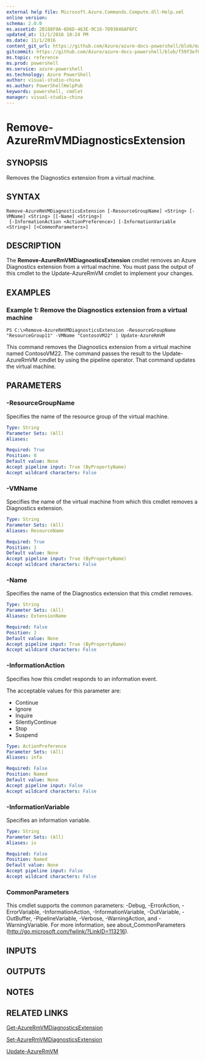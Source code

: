 ```yaml
---
external help file: Microsoft.Azure.Commands.Compute.dll-Help.xml
online version: 
schema: 2.0.0
ms.assetid: 2B188F0A-6D6D-463E-9C16-7D93846AF6FC
updated_at: 11/1/2016 10:24 PM
ms.date: 11/1/2016
content_git_url: https://github.com/Azure/azure-docs-powershell/blob/master/azureps-cmdlets-docs/ResourceManager/AzureRM.Compute/v1.3.4/Remove-AzureRmVMDiagnosticsExtension.md
gitcommit: https://github.com/Azure/azure-docs-powershell/blob/f59f3ef60bc592383812213e69fd77ba950759ed/azureps-cmdlets-docs/ResourceManager/AzureRM.Compute/v1.3.4/Remove-AzureRmVMDiagnosticsExtension.md
ms.topic: reference
ms.prod: powershell
ms.service: azure-powershell
ms.technology: Azure PowerShell
author: visual-studio-china
ms.author: PowerShellHelpPub
keywords: powershell, cmdlet
manager: visual-studio-china
---
```


# Remove-AzureRmVMDiagnosticsExtension

## SYNOPSIS
Removes the Diagnostics extension from a virtual machine.

## SYNTAX

```
Remove-AzureRmVMDiagnosticsExtension [-ResourceGroupName] <String> [-VMName] <String> [[-Name] <String>]
 [-InformationAction <ActionPreference>] [-InformationVariable <String>] [<CommonParameters>]
```

## DESCRIPTION
The **Remove-AzureRmVMDiagnosticsExtension** cmdlet removes an Azure Diagnostics extension from a virtual machine.
You must pass the output of this cmdlet to the Update-AzureRmVM cmdlet to implement your changes.

## EXAMPLES

### Example 1: Remove the Diagnostics extension from a virtual machine
```
PS C:\>Remove-AzureRmVMDiagnosticsExtension -ResourceGroupName "ResourceGroup11" -VMName "ContosoVM22" | Update-AzureRmVM
```

This command removes the Diagnostics extension from a virtual machine named ContosoVM22.
The command passes the result to the Update-AzureRmVM cmdlet by using the pipeline operator.
That command updates the virtual machine.

## PARAMETERS

### -ResourceGroupName
Specifies the name of the resource group of the virtual machine.

```yaml
Type: String
Parameter Sets: (All)
Aliases: 

Required: True
Position: 0
Default value: None
Accept pipeline input: True (ByPropertyName)
Accept wildcard characters: False
```

### -VMName
Specifies the name of the virtual machine from which this cmdlet removes a Diagnostics extension.

```yaml
Type: String
Parameter Sets: (All)
Aliases: ResourceName

Required: True
Position: 1
Default value: None
Accept pipeline input: True (ByPropertyName)
Accept wildcard characters: False
```

### -Name
Specifies the name of the Diagnostics extension that this cmdlet removes.

```yaml
Type: String
Parameter Sets: (All)
Aliases: ExtensionName

Required: False
Position: 2
Default value: None
Accept pipeline input: True (ByPropertyName)
Accept wildcard characters: False
```

### -InformationAction
Specifies how this cmdlet responds to an information event.

The acceptable values for this parameter are:

- Continue
- Ignore
- Inquire
- SilentlyContinue
- Stop
- Suspend

```yaml
Type: ActionPreference
Parameter Sets: (All)
Aliases: infa

Required: False
Position: Named
Default value: None
Accept pipeline input: False
Accept wildcard characters: False
```

### -InformationVariable
Specifies an information variable.

```yaml
Type: String
Parameter Sets: (All)
Aliases: iv

Required: False
Position: Named
Default value: None
Accept pipeline input: False
Accept wildcard characters: False
```

### CommonParameters
This cmdlet supports the common parameters: -Debug, -ErrorAction, -ErrorVariable, -InformationAction, -InformationVariable, -OutVariable, -OutBuffer, -PipelineVariable, -Verbose, -WarningAction, and -WarningVariable. For more information, see about_CommonParameters (http://go.microsoft.com/fwlink/?LinkID=113216).

## INPUTS

## OUTPUTS

## NOTES

## RELATED LINKS

[Get-AzureRmVMDiagnosticsExtension](xref:ResourceManager/AzureRM.Compute/v1.3.4/Get-AzureRMVMDiagnosticsExtension.md)

[Set-AzureRmVMDiagnosticsExtension](xref:ResourceManager/AzureRM.Compute/v1.3.4/Set-AzureRMVMDiagnosticsExtension.md)

[Update-AzureRmVM](xref:ResourceManager/AzureRM.Compute/v1.3.4/Update-AzureRmVM.md)


